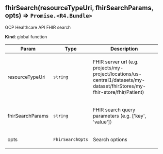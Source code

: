 <a name="fhirSearch"></a>

## fhirSearch(resourceTypeUri, fhirSearchParams, opts) ⇒ <code>Promise.&lt;R4.Bundle&gt;</code>

<p>GCP Healthcare API FHIR search</p>

**Kind**: global function  

| Param | Type | Description |
| --- | --- | --- |
| resourceTypeUri | <code>string</code> | <p>FHIR server url (e.g. projects/my-project/locations/us-central1/datasets/my-dataset/fhirStores/my-fhir-store/fhir/Patient)</p> |
| fhirSearchParams | <code>string</code> | <p>FHIR search query parameters (e.g. ['key', 'value'])</p> |
| opts | <code>FhirSearchOpts</code> | <p>Search options</p> |
